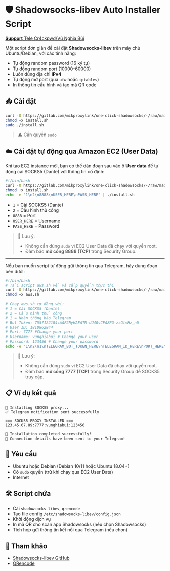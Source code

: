 # 🛡️ Shadowsocks-libev Auto Installer Script
[**Support** Tele Cr4ckpwd/Vũ Nghĩa Bùi](https://t.me/cr4ckpwd)

Một script đơn giản để cài đặt **Shadowsocks-libev** trên máy chủ Ubuntu/Debian, với các tính năng:
- Tự động random password (16 ký tự)
- Tự động random port (10000–60000)
- Luôn dùng địa chỉ **IPv4**
- Tự động mở port (qua `ufw` hoặc `iptables`)
- In thông tin cấu hình và tạo mã QR code

## 📥 Cài đặt

```bash
curl -O https://gitlab.com/mikproxylink/one-click-shadowsocks/-/raw/main/install.sh
chmod +x install.sh
sudo ./install.sh
```

> ⚠️ Cần quyền `sudo`

## ☁️ Cài đặt tự động qua Amazon EC2 (User Data)

Khi tạo EC2 instance mới, bạn có thể dán đoạn sau vào ô **User data** để tự động cài SOCKS5 (Dante) với thông tin cố định:

```bash
#!/bin/bash
curl -O https://gitlab.com/mikproxylink/one-click-shadowsocks/-/raw/main/install.sh
chmod +x install.sh
echo -e "1\n2\n8888\nUSER_HERE\nPASS_HERE" | ./install.sh
```

- `1` = Cài SOCKS5 (Dante)  
- `2` = Cấu hình thủ công  
- `8888` = Port  
- `USER_HERE` = Username  
- `PASS_HERE` = Password  

> 📌 Lưu ý:
> - Không cần dùng `sudo` vì EC2 User Data đã chạy với quyền root.  
> - Đảm bảo **mở cổng 8888 (TCP)** trong Security Group.

---

Nếu bạn muốn script tự động gửi thông tin qua Telegram, hãy dùng đoạn bên dưới:

```bash
#!/bin/bash
# Tải script aws.sh về và cấp quyền thực thi
curl -O https://gitlab.com/mikproxylink/one-click-shadowsocks/-/raw/main/aws.sh
chmod +x aws.sh

# Chạy aws.sh tự động với:
# 1 = Cài SOCKS5 (Dante)
# 2 = Cấu hình thủ công
# 1 = Nhận thông báo Telegram
# Bot Token: 7557122184:AAF2NyHAEATM-dU40vCEAZPG-zzGtvHz_nU
# User ID: 1810862844
# Port: 7777 #Change your port
# Username: vunghiabui # Change your user
# Password: 123456 # Change your password
echo -e "1\n2\n1\nTELEGRAM_BOT_TOKEN_HERE\nTELEGRAM_ID_HERE\nPORT_HERE\nUSER_HERE\nPASS_HERE\n" | bash aws.sh
```

> 📌 Lưu ý:
> - Không cần dùng `sudo` vì EC2 User Data đã chạy với quyền root.  
> - Đảm bảo **mở cổng 7777 (TCP)** trong Security Group để SOCKS5 truy cập.

## 📋 Ví dụ kết quả

```text
🔧 Installing SOCKS5 proxy...
✅ Telegram notification sent successfully

=== SOCKS5 PROXY INSTALLED ===
123.45.67.89:7777:vunghiabui:123456

🎉 Installation completed successfully!
📱 Connection details have been sent to your Telegram!
```

## 🧱 Yêu cầu

- Ubuntu hoặc Debian (Debian 10/11 hoặc Ubuntu 18.04+)
- Có `sudo` quyền (trừ khi chạy qua EC2 User Data)
- Internet

## 🛠 Script chứa

- Cài `shadowsocks-libev`, `qrencode`
- Tạo file config `/etc/shadowsocks-libev/config.json`
- Khởi động dịch vụ
- In mã QR cho scan app Shadowsocks (nếu chọn Shadowsocks)
- Tích hợp gửi thông tin kết nối qua Telegram (nếu chọn)

## 🧰 Tham khảo

- [Shadowsocks-libev GitHub](https://github.com/shadowsocks/shadowsocks-libev)
- [QRencode](https://fukuchi.org/works/qrencode/)

